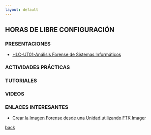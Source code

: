 ```yaml
---
layout: default
---
```


## HORAS DE LIBRE CONFIGURACIÓN

### PRESENTACIONES  

* [HLC-UT01-Análisis Forense de Sistemas Informáticos](https://slides.com/manueljesusrodriguezarabi/hlc/fullscreen)  

### ACTIVIDADES PRÁCTICAS

### TUTORIALES  

### VIDEOS

### ENLACES INTERESANTES  

* [Crear la Imagen Forense desde una Unidad utilizando FTK Imager](http://www.reydes.com/d/?q=Crear_la_Imagen_Forense_desde_una_Unidad_utilizando_FTK_Imager)  

[back](https://mrodara.github.io)